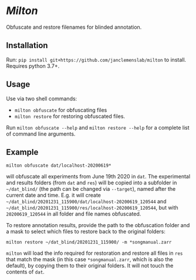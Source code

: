 # _Milton_
Obfuscate and restore filenames for blinded annotation.

## Installation
Run: `pip install git+https://github.com/janclemenslab/milton` to install. Requires python 3.7+.

## Usage
Use via two shell commands:
- `milton obfuscate` for obfuscating files
- `milton restore` for restoring obfuscated files.

Run `milton obfuscate --help` and `milton restore --help` for a complete list of command line arguments.

## Example
```shell
milton obfuscate dat/localhost-20200619*
```
will obfuscate all experiments from June 19th 2020 in `dat`. The experimental and results folders (from `dat` and `res`) will be copied into a subfolder in `~/dat_blind/` (the path can be changed via `--target`), named after the current date and time. E.g. it will create `~/dat_blind/20201231_115900/dat/localhost-20200619_120544` and `~/dat_blind/20201231_115900/res/localhost-20200619_120544`, but with `20200619_120544` in all folder and file names obfuscated.

To restore annotation results, provide the path to the obfuscation folder and a mask to select which files to restore back to the original folders:
```shell
milton restore ~/dat_blind/20201231_115900/ -m *songmanual.zarr
```
`milton` will load the info required for restoration and restore all files in `res` that match the mask (in this case `*songmanual.zarr`, which is also the default), by copying them to their original folders. It will not touch the contents of `dat`.


